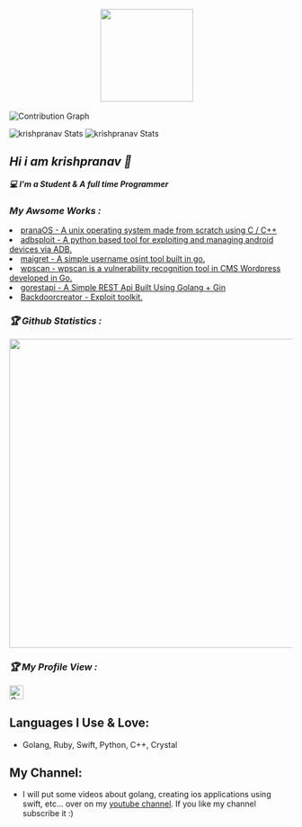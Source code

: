 <!-- Github README -->
<p align="center"><a href="https://github.com/krishpranav">
<img height="165" src="https://github-readme-stats.vercel.app/api?username=krishpranav&show_icons=true&include_all_commits=true&theme=react&cache_seconds=3200&hide_border=true" /></a>
&nbsp;&nbsp;&nbsp;
</a></p>


![Contribution Graph](https://activity-graph.herokuapp.com/graph?username=krishpranav&theme=dracula&bg_color=00000000&color=878787&line=4c8ed9&point=00000000&area=true&hide_border=tru)


![krishpranav Stats](https://github-profile-summary-cards.vercel.app/api/cards/repos-per-language?username=krishpranav&theme=solarized_dark)
![krishpranav Stats](https://github-profile-summary-cards.vercel.app/api/cards/most-commit-language?username=krishpranav&theme=solarized_dark)


<h2><b><i>Hi i am krishpranav 👋</i></b></h2>
<b><i>💻 I'm a Student & A full time Programmer</i></b>

<h3><b><i> My Awsome Works :</i></b></h3>
<li> <a href="https://github.com/pranaOS/pranaOS">pranaOS - A unix operating system made from scratch using C / C++</a>
<li> <a href="https://github.com/krishpranav/adbsploit">adbsploit - A python based tool for exploiting and managing android devices via ADB.</a>
<li> <a href="https://github.com/krishpranav/maigret">maigret - A simple username osint tool built in go. </a> 
<li> <a href="https://github.com/krishpranav/wpscan">wpscan - wpscan is a vulnerability recognition tool in CMS Wordpress developed in Go.</a>
<li> <a href="https://github.com/krishpranav/gorestapi">gorestapi - A Simple REST Api Built Using Golang + Gin </a>
<li> <a href="https://github.com/krishpranav/Backdoorcreator">Backdoorcreator - Exploit toolkit.</a>



<h3><b><i>🏆 Github Statistics :</i></b></h3>
<a href="https://github.com/krishpranav"><img width=550 src="https://github-profile-trophy.vercel.app/?username=krishpranav&theme=dracula&no-frame=true&title=Followers,Stars,Commit,Repository,Issues"/></a>

<h3><b><i>🏆 My Profile View :</i></b></h3>
<a href="https://github.com/krishpranav"><img height="25" title="Counter" src="https://komarev.com/ghpvc/?username=krishpranav&color=blueviolet&style=flat-square"></a>

## Languages I Use & Love:
- Golang, Ruby, Swift, Python, C++, Crystal


## My Channel:
- I will put some videos about golang, creating ios applications using swift, etc... over on my [youtube channel](https://www.youtube.com/channel/UCW5diH8AVgy-b8BsDrDqNNw). If you like my channel subscribe it :)

